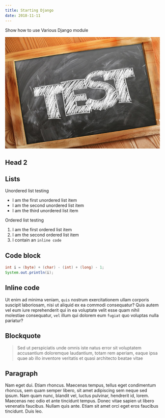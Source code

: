 ```yaml
---
title: Starting Django
date: 2018-11-11
---
```

Show how to use Various Django module  


![Placeholder](/assets/img/testing.jpg)

## Head 2

## Lists

Unordered list testing

*   I am the first unordered list item
*   I am the second unordered list item
*   I am the third unordered list item


Ordered list testing

1.  I am the first ordered list item
1.  I am the second ordered list item
1.  I contain an `inline code`


## Code block

```java
int i = (byte) + (char) - (int) + (long) - 1;
System.out.println(i);
```

## Inline code

Ut enim ad minima veniam, `quis` nostrum exercitationem ullam corporis suscipit laboriosam, nisi ut aliquid ex ea commodi consequatur? Quis autem vel eum iure reprehenderit qui in ea voluptate velit esse quam nihil molestiae consequatur, `vel` illum qui dolorem eum `fugiat` quo voluptas nulla pariatur?


## Blockquote

> Sed ut perspiciatis unde omnis iste natus error sit voluptatem accusantium doloremque laudantium, totam rem aperiam, eaque ipsa quae ab illo inventore veritatis et quasi architecto beatae vitae


## Paragraph

Nam eget dui. Etiam rhoncus. Maecenas tempus, tellus eget condimentum rhoncus, sem quam semper libero, sit amet adipiscing sem neque sed ipsum. Nam quam nunc, blandit vel, luctus pulvinar, hendrerit id, lorem. Maecenas nec odio et ante tincidunt tempus. Donec vitae sapien ut libero venenatis faucibus. Nullam quis ante. Etiam sit amet orci eget eros faucibus tincidunt. Duis leo.
